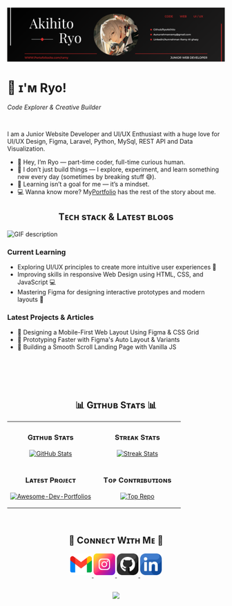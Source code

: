 <!--Banner-->
![RyoAkihito Banner Image](./banner.png)

<!--Header Name-->
<h1>
  <span style="font-size: 30px;">🚀</span> ɪ'ᴍ Ryo!
</h1>
<p><em>Code Explorer & Creative Builder</em></p>
<br />

<!--Start Intro-->               
<p align="left">I am a Junior Website Developer and UI/UX Enthusiast with a huge love for UI/UX Design, Figma, Laravel, Python, MySql, REST API and Data Visualization. </p>

- 👋 Hey, I’m Ryo — part-time coder, full-time curious human.
- 🚀 I don’t just build things — I explore, experiment, and learn something new every day (sometimes by breaking stuff 😅).
- 🧠 Learning isn’t a goal for me — it’s a mindset.
- 💻 Wanna know more? My[Portfolio](https://portofoliosite.com/ramy-porto/) has the rest of the story about me.
<!--End Intro-->

<!--Languages and Tools Section-->       
<h2 align="center">Tᴇᴄʜ sᴛᴀᴄᴋ & Lᴀᴛᴇsᴛ ʙʟᴏɢs</h2> 
<picture>
  <source media="(prefers-color-scheme: dark)" srcset="./Skills_Animation_Dark.gif">
  <source media="(prefers-color-scheme: light)" srcset="./Skills_Animation_White.gif">
  <img align="left" alt="GIF description" src="./Skills_Animation_White.gif">
</picture>
<br />

<h3 align="left">Current Learning</h3>
<ul align="left">
  <li>Exploring UI/UX principles to create more intuitive user experiences 🎯</li>
  <li>Improving skills in responsive Web Design using HTML, CSS, and JavaScript 💻</li>
  <li>Mastering Figma for designing interactive prototypes and modern layouts 🎨</li>
</ul>
  
<h3 align="left">Latest Projects & Articles</h3>
<ul align="left">
  <li>🔧 Designing a Mobile-First Web Layout Using Figma & CSS Grid</li>
  <li>🎨 Prototyping Faster with Figma's Auto Layout & Variants</li>
  <li>🚀 Building a Smooth Scroll Landing Page with Vanilla JS</li>
</ul>

<br />
<br />
<br />
<br />

<!--Github stats Table--> 
<h2 align="center">📊 Gɪᴛʜᴜʙ Sᴛᴀᴛs 📊</h2>

<table width="100%">
  <tr>
    <td width="50%">
      <h3 align="center"><strong>Gɪᴛʜᴜʙ Sᴛᴀᴛs</strong></h3>
      <p align="center">
        <a href="https://github.com/RyoAkihito">
          <img align="center" src="https://github-readme-stats.vercel.app/api?username=RyoAkihito&count_private=true&show_icons=true&theme=nightowl&bg_color=0,000000,201f1f&title_color=d42b2b&text_color=ffffff&rank_icon=github&hide=prs,issues,contribs&show=reviews,prs_merged,prs_merged_percentage" alt="GitHub Stats" />
        </a>
      </p>
    </td>
    <td width="50%">
      <h3 align="center"><strong>Sᴛʀᴇᴀᴋ Sᴛᴀᴛs</strong></h3>
      <p align="center">
        <a href="https://github.com/RyoAkihito">
          <img align="center" src="https://streak-stats.demolab.com?user=RyoAkihito&theme=nightowl&background=0,000000,201f1f&fire=d42b2b&ring=d42b2b&sideNums=ffffff&sideLabels=ffffff&dates=d42b2b&currStreakNum=ffffff" alt="Streak Stats" />
        </a>
      </p>
    </td>
  </tr>
  <tr>
    <td width="50%">
      <h3 align="center"><strong>Lᴀᴛᴇsᴛ Pʀᴏᴊᴇᴄᴛ</strong></h3>
      <p align="center">
        <a href="https://github.com/RyoAkihito/Awesome-Dev-Portfolios">
          <img align="center" width="470" src="https://github-readme-stats.vercel.app/api/pin/?username=RyoAkihito&repo=Awesome-Dev-Portfolios&theme=nightowl&show_owner=true&bg_color=0,000000,201f1f&title_color=d42b2b&text_color=ffffff" alt="Awesome-Dev-Portfolios" />
        </a>
      </p>
    </td>
    <td width="50%">
      <h3 align="center"><strong>Tᴏᴘ Cᴏɴᴛʀɪʙᴜᴛɪᴏɴs</strong></h3>
      <p align="center">
        <a href="https://github.com/RyoAkihito">
          <img align="center" src="https://github-contributor-stats.vercel.app/api?username=RyoAkihito&limit=2&theme=nightowl&show_owner=true&combine_all_yearly_contributions=false&bg_color=0,000000,201f1f&title_color=d42b2b&text_color=ffffff" alt="Top Repo" />
        </a>
      </p>
    </td>
  </tr>
</table>

<br />

<!--Contact Section--> 

<h2 align="center">🤝 Cᴏɴɴᴇᴄᴛ Wɪᴛʜ Mᴇ 🤝 </h2>
<div align="center">
  
<a href="mailto:aunurrahmanramy@gmail.com" target="_blank">
<img src="./gmail.png" width=50 height=50 alt="aunurrahmanramy@gmail.com" style="margin-bottom: 5px;" />
</a>

<a href="https://www.instagram.com/rmy.all" target="_blank">
<img src="./instagram.png" width=50 height=50 alt="rmy.all" style="margin-bottom: 5px;" />
</a>

<a href="https://www.githubcom/RyoAkihito" target="_blank">
<img src="./github.png" width=50 height=50 alt="RyoAkihito" style="margin-bottom: 5px;" />
</a>

<a href="https://www.linkedin.com/in/aunurrahman-ramy-al-ghazy-215b7628b/" target="_blank">
<img src="./linkedin.png" width=50 height=50 alt="linkedin" style="margin-bottom: 5px;" />
</a>

</div>
<br/>

<!--Footer--> 
<p align="center">
  <img src="https://capsule-render.vercel.app/api?type=waving&color=gradient&height=65&section=footer"/>
</p>

